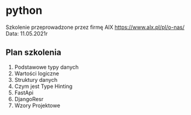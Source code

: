 # python 
Szkolenie przeprowadzone przez firmę AlX https://www.alx.pl/pl/o-nas/ Data: 11.05.2021r


## Plan szkolenia 
1. Podstawowe typy danych
2. Wartości logiczne
3. Struktury danych
4. Czym jest Type Hinting
5. FastApi
6. DjangoResr
7. Wzory Projektowe
